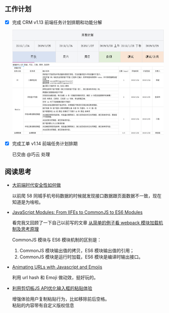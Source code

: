 ## 工作计划

* [x] 完成 CRM v1.13 前端任务计划排期和功能分解

	![版本计划排期](./assets/20190124142955.png)
	![前端任务排期和功能分解](./assets/20190124163505.png)

* [x] 完成工单 v1.14 前端任务计划排期

	已交由 @巧云 处理

## 阅读思考

* [大前端时代安全性如何做](https://segmentfault.com/a/1190000017899193)

	以前爬 58 同城手机号码数据的时候就发现接口数据跟页面数据不一致，现在知道是为啥啦。

* [JavaScript Modules: From IIFEs to CommonJS to ES6 Modules](https://tylermcginnis.com/javascript-modules-iifes-commonjs-esmodules/)

	看完我又回顾了一下自己以前写的文章 [从简单的例子看 webpack 模块加载机制及思考原理](https://github.com/Monine/monine.github.io/issues/25)

	CommonJS 模块与 ES6 模块机制的区别是：  
	1. CommonJS 模块输出值的拷贝，ES6 模块输出值的引用；
	2. CommonJS 模块是运行时加载，ES6 模块是编译时输出接口。

* [Animating URLs with Javascript and Emojis](http://matthewrayfield.com/articles/animating-urls-with-javascript-and-emojis/)

	利用 url hash 和 Emoji 做动效，挺好玩的。

* [利用剪切板JS API优化输入框的粘贴体验](https://www.zhangxinxu.com/wordpress/2018/09/js-clipboard-api-paste-input/)

	增强体验用户复制粘贴行为，比如移除前后空格。  
	粘贴的内容带有自定义版权信息
